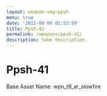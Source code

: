 ```yaml
---
layout: weapon-smg-ppsh
menu: true
date: '2021-08-09 01:53:59'
title: Ppsh-41
permalink: /weapons/ppsh-41/
description: Some description.
---
```


# Ppsh-41

Base Asset Name: wpn_t9_ar_slowfire